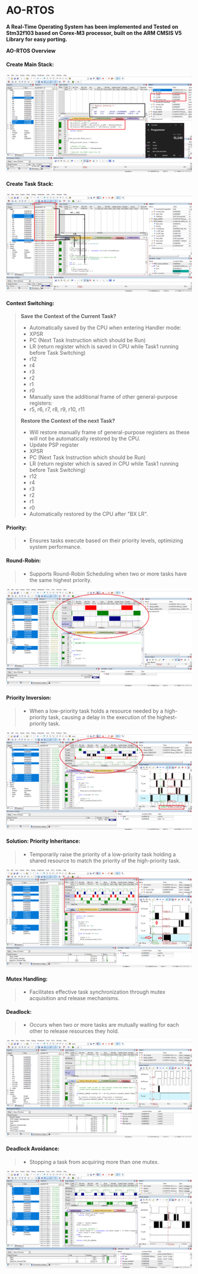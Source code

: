 # AO-RTOS

**A Real-Time Operating System has been implemented and Tested on Stm32f103 based on Corex-M3 processor, built on the ARM CMSIS V5 Library for easy porting.**

**AO-RTOS Overview**
#### Create Main Stack:
![design_MSP](https://github.com/ahmeedusamaa/MyOwnRTOS/blob/main/V1/design_MSP.png)

#### Create Task Stack:
![design_PSP](https://github.com/ahmeedusamaa/MyOwnRTOS/blob/main/V1/design_PSP.png)

#### Context Switching:

> **Save the Context of the Current Task?**
> - Automatically saved by the CPU when entering Handler mode:
> - XPSR
> - PC (Next Task Instruction which should be Run)
> - LR (return register which is saved in CPU while Task1 running before Task Switching)
> - r12
> - r4
> - r3
> - r2
> - r1
> - r0
> - Manually save the additional frame of other general-purpose registers:
> - r5, r6, r7, r8, r9, r10, r11
>
> **Restore the Context of the next Task?**
> - Will restore manually frame of general-purpose registers as these will not be automatically restored by the CPU.
> - Update PSP register
> - XPSR
> - PC (Next Task Instruction which should be Run)
> - LR (return register which is saved in CPU while Task1 running before Task Switching)
> - r12
> - r4
> - r3
> - r2
> - r1
> - r0
> - Automatically restored by the CPU after "BX LR".

#### Priority:
> - Ensures tasks execute based on their priority levels, optimizing system performance.

#### Round-Robin:
> - Supports Round-Robin Scheduling when two or more tasks have the same highest priority.

![Round-Robin Scheduling](https://github.com/ahmeedusamaa/MyOwnRTOS/blob/main/V2/Round_robin.png)

#### Priority Inversion:
> - When a low-priority task holds a resource needed by a high-priority task, causing a delay in the execution of the highest-priority task.

![Priority Inversion](https://github.com/ahmeedusamaa/MyOwnRTOS/blob/main/V4/Priority_inversion.png)

#### Solution: Priority Inheritance:
> - Temporarily raise the priority of a low-priority task holding a shared resource to match the priority of the high-priority task.

![Priority Inheritance Solution](https://github.com/ahmeedusamaa/MyOwnRTOS/blob/main/V5/priority_Inheritance_Solution.png)

#### Mutex Handling:
> - Facilitates effective task synchronization through mutex acquisition and release mechanisms.

#### Deadlock:
> - Occurs when two or more tasks are mutually waiting for each other to release resources they hold.

![Deadlock](https://github.com/ahmeedusamaa/MyOwnRTOS/blob/main/V6/Deadlock.png)

#### Deadlock Avoidance:
> - Stopping a task from acquiring more than one mutex.

![Deadlock Avoidance Solution](https://github.com/ahmeedusamaa/MyOwnRTOS/blob/main/V6/Deadlock_Solution.png)






